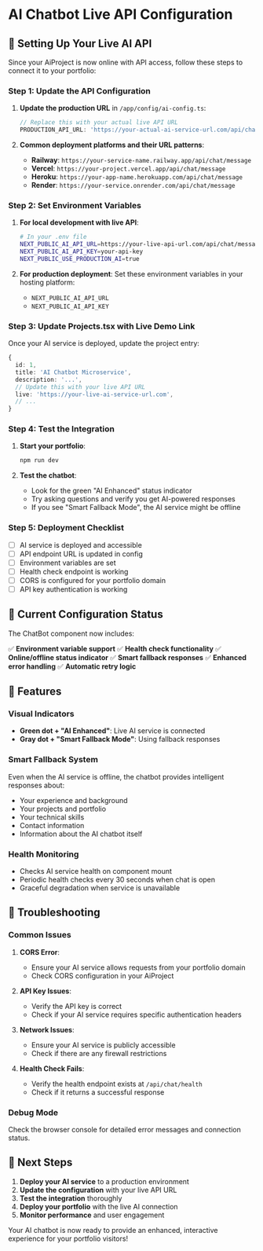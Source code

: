# AI Chatbot Live API Configuration

## 🚀 Setting Up Your Live AI API

Since your AiProject is now online with API access, follow these steps to connect it to your portfolio:

### Step 1: Update the API Configuration

1. **Update the production URL** in `/app/config/ai-config.ts`:
   ```typescript
   // Replace this with your actual live API URL
   PRODUCTION_API_URL: 'https://your-actual-ai-service-url.com/api/chat/message',
   ```

2. **Common deployment platforms and their URL patterns**:
   - **Railway**: `https://your-service-name.railway.app/api/chat/message`
   - **Vercel**: `https://your-project.vercel.app/api/chat/message`
   - **Heroku**: `https://your-app-name.herokuapp.com/api/chat/message`
   - **Render**: `https://your-service.onrender.com/api/chat/message`

### Step 2: Set Environment Variables

1. **For local development with live API**:
   ```bash
   # In your .env file
   NEXT_PUBLIC_AI_API_URL=https://your-live-api-url.com/api/chat/message
   NEXT_PUBLIC_AI_API_KEY=your-api-key
   NEXT_PUBLIC_USE_PRODUCTION_AI=true
   ```

2. **For production deployment**:
   Set these environment variables in your hosting platform:
   - `NEXT_PUBLIC_AI_API_URL`
   - `NEXT_PUBLIC_AI_API_KEY`

### Step 3: Update Projects.tsx with Live Demo Link

Once your AI service is deployed, update the project entry:

```typescript
{
  id: 1,
  title: 'AI Chatbot Microservice',
  description: '...',
  // Update this with your live API URL
  live: 'https://your-live-ai-service-url.com',
  // ...
}
```

### Step 4: Test the Integration

1. **Start your portfolio**:
   ```bash
   npm run dev
   ```

2. **Test the chatbot**:
   - Look for the green "AI Enhanced" status indicator
   - Try asking questions and verify you get AI-powered responses
   - If you see "Smart Fallback Mode", the AI service might be offline

### Step 5: Deployment Checklist

- [ ] AI service is deployed and accessible
- [ ] API endpoint URL is updated in config
- [ ] Environment variables are set
- [ ] Health check endpoint is working
- [ ] CORS is configured for your portfolio domain
- [ ] API key authentication is working

## 🔧 Current Configuration Status

The ChatBot component now includes:

✅ **Environment variable support**
✅ **Health check functionality**
✅ **Online/offline status indicator**
✅ **Smart fallback responses**
✅ **Enhanced error handling**
✅ **Automatic retry logic**

## 🎯 Features

### Visual Indicators
- **Green dot + "AI Enhanced"**: Live AI service is connected
- **Gray dot + "Smart Fallback Mode"**: Using fallback responses

### Smart Fallback System
Even when the AI service is offline, the chatbot provides intelligent responses about:
- Your experience and background
- Your projects and portfolio
- Your technical skills
- Contact information
- Information about the AI chatbot itself

### Health Monitoring
- Checks AI service health on component mount
- Periodic health checks every 30 seconds when chat is open
- Graceful degradation when service is unavailable

## 🚨 Troubleshooting

### Common Issues

1. **CORS Error**:
   - Ensure your AI service allows requests from your portfolio domain
   - Check CORS configuration in your AiProject

2. **API Key Issues**:
   - Verify the API key is correct
   - Check if your AI service requires specific authentication headers

3. **Network Issues**:
   - Ensure your AI service is publicly accessible
   - Check if there are any firewall restrictions

4. **Health Check Fails**:
   - Verify the health endpoint exists at `/api/chat/health`
   - Check if it returns a successful response

### Debug Mode
Check the browser console for detailed error messages and connection status.

## 📝 Next Steps

1. **Deploy your AI service** to a production environment
2. **Update the configuration** with your live API URL
3. **Test the integration** thoroughly
4. **Deploy your portfolio** with the live AI connection
5. **Monitor performance** and user engagement

Your AI chatbot is now ready to provide an enhanced, interactive experience for your portfolio visitors!

